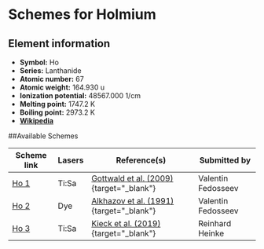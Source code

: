 # Schemes for Holmium

## Element information

- **Symbol:** Ho
- **Series:** Lanthanide
- **Atomic number:** 67
- **Atomic weight:** 164.930 u
- **Ionization potential:** 48567.000 1/cm
- **Melting point:** 1747.2 K
- **Boiling point:** 2973.2 K
- [**Wikipedia**](https://en.wikipedia.org/wiki/Holmium)

##Available Schemes

|       Scheme link       | Lasers |                                      Reference(s)                                       |    Submitted by    |
| ----------------------- | ------ | --------------------------------------------------------------------------------------- | ------------------ |
| [Ho 1](../ho/ho-001.md) | Ti:Sa  | [Gottwald et al. (2009)](https://doi.org/10.1063/1.3115590){target="_blank"}            | Valentin Fedosseev |
| [Ho 2](../ho/ho-002.md) | Dye    | [Alkhazov et al. (1991)](https://doi.org/10.1016/0168-9002(91)90348-T){target="_blank"} | Valentin Fedosseev |
| [Ho 3](../ho/ho-003.md) | Ti:Sa  | [Kieck et al. (2019)](https://doi.org/10.1016/j.nima.2019.162602){target="_blank"}      | Reinhard Heinke    |
